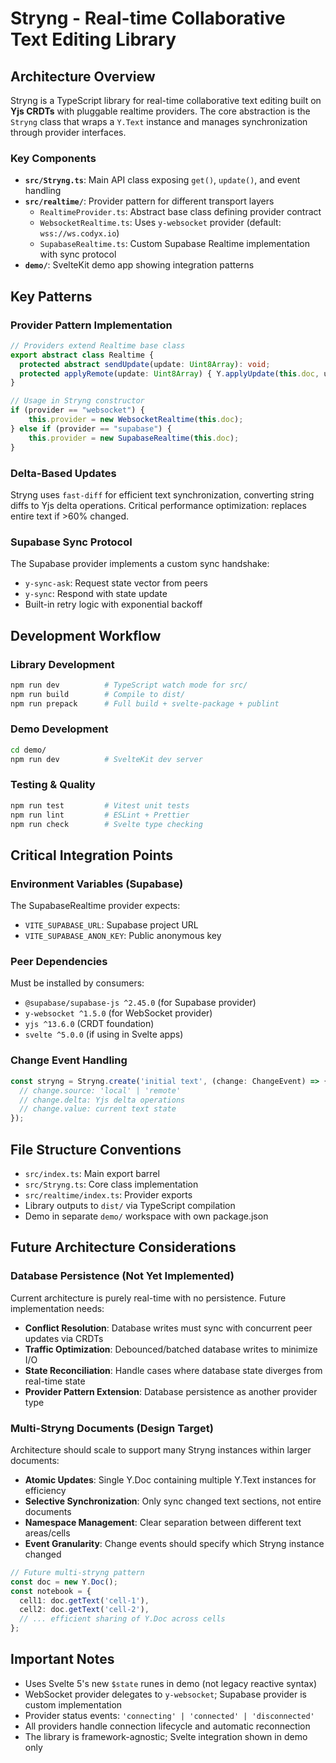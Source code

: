 # Stryng - Real-time Collaborative Text Editing Library

## Architecture Overview

Stryng is a TypeScript library for real-time collaborative text editing built on **Yjs CRDTs** with pluggable realtime providers. The core abstraction is the `Stryng` class that wraps a `Y.Text` instance and manages synchronization through provider interfaces.

### Key Components

- **`src/Stryng.ts`**: Main API class exposing `get()`, `update()`, and event handling
- **`src/realtime/`**: Provider pattern for different transport layers
  - `RealtimeProvider.ts`: Abstract base class defining provider contract
  - `WebsocketRealtime.ts`: Uses `y-websocket` provider (default: `wss://ws.codyx.io`)  
  - `SupabaseRealtime.ts`: Custom Supabase Realtime implementation with sync protocol
- **`demo/`**: SvelteKit demo app showing integration patterns

## Key Patterns

### Provider Pattern Implementation
```typescript
// Providers extend Realtime base class
export abstract class Realtime {
  protected abstract sendUpdate(update: Uint8Array): void;
  protected applyRemote(update: Uint8Array) { Y.applyUpdate(this.doc, update); }
}

// Usage in Stryng constructor
if (provider == "websocket") {
    this.provider = new WebsocketRealtime(this.doc);
} else if (provider == "supabase") {
    this.provider = new SupabaseRealtime(this.doc); 
}
```

### Delta-Based Updates
Stryng uses `fast-diff` for efficient text synchronization, converting string diffs to Yjs delta operations. Critical performance optimization: replaces entire text if >60% changed.

### Supabase Sync Protocol
The Supabase provider implements a custom sync handshake:
- `y-sync-ask`: Request state vector from peers
- `y-sync`: Respond with state update
- Built-in retry logic with exponential backoff

## Development Workflow

### Library Development
```bash
npm run dev          # TypeScript watch mode for src/
npm run build        # Compile to dist/
npm run prepack      # Full build + svelte-package + publint
```

### Demo Development  
```bash
cd demo/
npm run dev          # SvelteKit dev server
```

### Testing & Quality
```bash
npm run test         # Vitest unit tests
npm run lint         # ESLint + Prettier
npm run check        # Svelte type checking
```

## Critical Integration Points

### Environment Variables (Supabase)
The SupabaseRealtime provider expects:
- `VITE_SUPABASE_URL`: Supabase project URL
- `VITE_SUPABASE_ANON_KEY`: Public anonymous key

### Peer Dependencies
Must be installed by consumers:
- `@supabase/supabase-js ^2.45.0` (for Supabase provider)
- `y-websocket ^1.5.0` (for WebSocket provider)  
- `yjs ^13.6.0` (CRDT foundation)
- `svelte ^5.0.0` (if using in Svelte apps)

### Change Event Handling
```typescript
const stryng = Stryng.create('initial text', (change: ChangeEvent) => {
  // change.source: 'local' | 'remote'  
  // change.delta: Yjs delta operations
  // change.value: current text state
});
```

## File Structure Conventions

- `src/index.ts`: Main export barrel
- `src/Stryng.ts`: Core class implementation  
- `src/realtime/index.ts`: Provider exports
- Library outputs to `dist/` via TypeScript compilation
- Demo in separate `demo/` workspace with own package.json

## Future Architecture Considerations

### Database Persistence (Not Yet Implemented)
Current architecture is purely real-time with no persistence. Future implementation needs:
- **Conflict Resolution**: Database writes must sync with concurrent peer updates via CRDTs
- **Traffic Optimization**: Debounced/batched database writes to minimize I/O
- **State Reconciliation**: Handle cases where database state diverges from real-time state
- **Provider Pattern Extension**: Database persistence as another provider type

### Multi-Stryng Documents (Design Target)
Architecture should scale to support many Stryng instances within larger documents:
- **Atomic Updates**: Single Y.Doc containing multiple Y.Text instances for efficiency
- **Selective Synchronization**: Only sync changed text sections, not entire documents
- **Namespace Management**: Clear separation between different text areas/cells
- **Event Granularity**: Change events should specify which Stryng instance changed

```typescript
// Future multi-stryng pattern
const doc = new Y.Doc();
const notebook = {
  cell1: doc.getText('cell-1'),
  cell2: doc.getText('cell-2'),
  // ... efficient sharing of Y.Doc across cells
};
```

## Important Notes

- Uses Svelte 5's new `$state` runes in demo (not legacy reactive syntax)
- WebSocket provider delegates to `y-websocket`; Supabase provider is custom implementation
- Provider status events: `'connecting' | 'connected' | 'disconnected'`
- All providers handle connection lifecycle and automatic reconnection
- The library is framework-agnostic; Svelte integration shown in demo only
